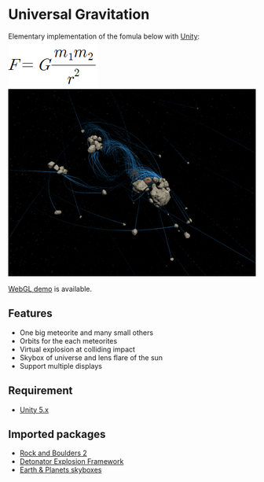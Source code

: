 # Universal Gravitation
Elementary implementation of the fomula below with [Unity](https://unity3d.com):  
![fomula](https://raw.githubusercontent.com/exawon/UniversalGravitation/master/fomula.png)  
![screenshot](https://raw.githubusercontent.com/exawon/UniversalGravitation/master/screenshot.png)  

[WebGL demo](https://build.cloud.unity3d.com/share/WJK-vWZSK-/webgl/) is available.  

## Features
- One big meteorite and many small others
- Orbits for the each meteorites
- Virtual explosion at colliding impact
- Skybox of universe and lens flare of the sun
- Support multiple displays

## Requirement
- [Unity 5.x](http://unity3d.com/get-unity)

## Imported packages
- [Rock and Boulders 2](http://u3d.as/47g)
- [Detonator Explosion Framework](http://u3d.as/1qK)
- [Earth & Planets skyboxes](http://u3d.as/nxx)

